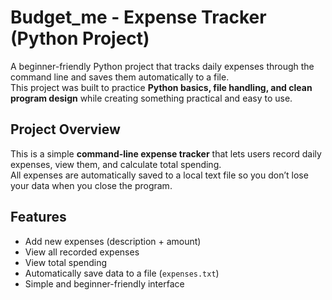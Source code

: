 # Budget_me -  Expense Tracker (Python Project)

A beginner-friendly Python project that tracks daily expenses through the command line and saves them automatically to a file.  
This project was built to practice **Python basics, file handling, and clean program design** while creating something practical and easy to use.



## Project Overview

This is a simple **command-line expense tracker** that lets users record daily expenses, view them, and calculate total spending.  
All expenses are automatically saved to a local text file so you don’t lose your data when you close the program.

## Features

- Add new expenses (description + amount)  
- View all recorded expenses  
- View total spending  
- Automatically save data to a file (`expenses.txt`)  
- Simple and beginner-friendly interface  
